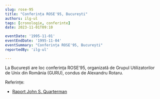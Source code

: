 ```yaml
---
slug: rose-95
title: "Conferința ROSE'95, București"
authors: ilg-ul
tags: [cronologie, conferinte]
date: 2023-11-01T09:10

eventDate: '1995-11-01'
eventEndDate: '1995-11-04'
eventSummary: "Conferința ROSE'95, București"
reportedBy: 'ilg-ul'

---
```


La București are loc conferința ROSE'95, organizată de Grupul Utilizatorilor
de Unix din România (GURU), condus de Alexandru Rotaru.

<!-- truncate -->

Referințe:

- [Raport John S. Quarterman](http://linux.punct.info/postrose.html)

